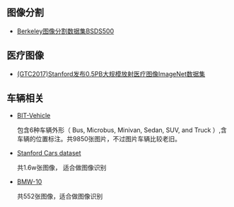 ## 图像分割
* [Berkeley图像分割数据集BSDS500](https://www2.eecs.berkeley.edu/Research/Projects/CS/vision/grouping/resources.html)
## 医疗图像
- [(GTC2017)Stanford发布0.5PB大规模放射医疗图像ImageNet数据集](http://langlotzlab.stanford.edu/projects/medical-image-net/)


## 车辆相关

- [BIT-Vehicle](http://iitlab.bit.edu.cn/mcislab/vehicledb/)
 
  包含6种车辆外形（ Bus, Microbus, Minivan, Sedan, SUV, and Truck ）,含车辆的位置标注。共9850张图片，不过图片车辆比较老旧。

- [Stanford Cars dataset](http://ai.stanford.edu/~jkrause/cars/car_dataset.html)

  共1.6w张图像， 适合做图像识别
- [BMW-10](http://imagenet.stanford.edu/internal/car196/bmw10_release.tgz)

  共552张图像，适合做图像识别
